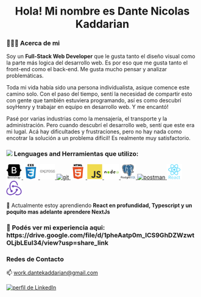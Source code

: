 <h1 align="center">Hola! Mi nombre es Dante Nicolas Kaddarian</h1>

<h3 align="left">👨🏻‍💻 Acerca de mi</h3>

<p>Soy un <strong>Full-Stack Web Developer</strong> que le gusta tanto el diseño visual como la parte más logica del desarrollo web. Es por eso que me gusta tanto el front-end como el back-end. Me gusta mucho pensar y analizar problemáticas.</p>
<p>

<p>Toda mi vida había sido una persona individualista, asique comence este camino solo. Con el paso del tiempo, sentí la necesidad de compartir esto con gente que también estuviera programando, así es como descubrí soyHenry y trabajar en equipo en desarrollo web. Y me encantó!</p>

<p>Pasé por varias industrias como la mensajería, el transporte y la administración. Pero cuando descubrí el desarrollo web, sentí que este era mi lugal. Acá hay dificultades y frustraciones, pero no hay nada como encotrar la solución a un problema difícil! Es realmente muy satisfactorio.</p>

<h3 align="left"><img src="https://media2.giphy.com/media/QssGEmpkyEOhBCb7e1/giphy.gif?cid=ecf05e47a0n3gi1bfqntqmob8g9aid1oyj2wr3ds3mg700bl&rid=giphy.gif" width ="25"> Lenguages and Herramientas que utilizo:</h3>
<p align="left"> <a href="https://getbootstrap.com" target="_blank" rel="noreferrer"> <img src="https://raw.githubusercontent.com/devicons/devicon/master/icons/bootstrap/bootstrap-plain-wordmark.svg" alt="bootstrap" width="40" height="40"/> </a> <a href="https://www.w3schools.com/css/" target="_blank" rel="noreferrer"> <img src="https://raw.githubusercontent.com/devicons/devicon/master/icons/css3/css3-original-wordmark.svg" alt="css3" width="40" height="40"/> </a> <a href="https://expressjs.com" target="_blank" rel="noreferrer"> <img src="https://raw.githubusercontent.com/devicons/devicon/master/icons/express/express-original-wordmark.svg" alt="express" width="40" height="40"/> </a> <a href="https://git-scm.com/" target="_blank" rel="noreferrer"> <img src="https://www.vectorlogo.zone/logos/git-scm/git-scm-icon.svg" alt="git" width="40" height="40"/> </a> <a href="https://www.w3.org/html/" target="_blank" rel="noreferrer"> <img src="https://raw.githubusercontent.com/devicons/devicon/master/icons/html5/html5-original-wordmark.svg" alt="html5" width="40" height="40"/> </a> <a href="https://developer.mozilla.org/en-US/docs/Web/JavaScript" target="_blank" rel="noreferrer"> <img src="https://raw.githubusercontent.com/devicons/devicon/master/icons/javascript/javascript-original.svg" alt="javascript" width="40" height="40"/> </a> <a href="https://nodejs.org" target="_blank" rel="noreferrer"> <img src="https://raw.githubusercontent.com/devicons/devicon/master/icons/nodejs/nodejs-original-wordmark.svg" alt="nodejs" width="40" height="40"/> </a> <a href="https://www.postgresql.org" target="_blank" rel="noreferrer"> <img src="https://raw.githubusercontent.com/devicons/devicon/master/icons/postgresql/postgresql-original-wordmark.svg" alt="postgresql" width="40" height="40"/> </a> <a href="https://postman.com" target="_blank" rel="noreferrer"> <img src="https://www.vectorlogo.zone/logos/getpostman/getpostman-icon.svg" alt="postman" width="40" height="40"/> </a> <a href="https://reactjs.org/" target="_blank" rel="noreferrer"> <img src="https://raw.githubusercontent.com/devicons/devicon/master/icons/react/react-original-wordmark.svg" alt="react" width="40" height="40"/> </a> <a href="https://redux.js.org" target="_blank" rel="noreferrer"> <img src="https://raw.githubusercontent.com/devicons/devicon/master/icons/redux/redux-original.svg" alt="redux" width="40" height="40"/> </a> </p>

🌱 Actualmente estoy aprendiendo **React en profundidad, Typescript y un poquito mas adelante aprendere NextJs**

<h3>📄 Podés ver mi experiencia aqui: https://drive.google.com/file/d/1pheAatp0m_lCS9GhDZWzwtOLjbLEul34/view?usp=share_link</h3>

<h3 align="left">Redes de Contacto</h3>

<p>📫 <a href='mailto:work.dantekaddarian@gmail.com'>work.dantekaddarian@gmail.com</a></p>
<p align="left">
<a href="https://linkedin.com/in/https://www.linkedin.com/in/dante-nicolas-kaddarian/" target="blank"><img align="center" src="https://raw.githubusercontent.com/rahuldkjain/github-profile-readme-generator/master/src/images/icons/Social/linked-in-alt.svg" alt="perfil de LinkedIn" height="30" width="40" /></a>
</p>
